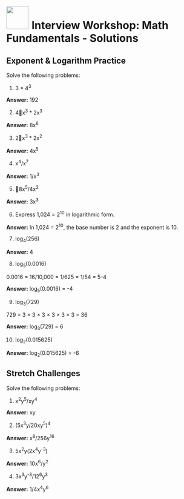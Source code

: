 # <img src="https://cloud.githubusercontent.com/assets/7833470/10899314/63829980-8188-11e5-8cdd-4ded5bcb6e36.png" height="60"> Interview Workshop: Math Fundamentals - Solutions

## Exponent & Logarithm Practice

Solve the following problems:

1. 3 * 4<sup>3</sup>

  **Answer:** 192

2. 4x<sup>3</sup> * 2x<sup>3</sup>

  **Answer:** 8x<sup>6</sup>

3. 2x<sup>3</sup> * 2x<sup>2</sup>

  **Answer:** 4x<sup>5</sup>

4. x<sup>4</sup>/x<sup>7</sup>

  **Answer:** 1/x<sup>3</sup>

5. 8x<sup>5</sup>/4x<sup>2</sup>

  **Answer:** 3x<sup>3</sup>

6. Express 1,024 = 2<sup>10</sup> in logarithmic form.

  **Answer:** In 1,024 = 2<sup>10</sup>, the base number is 2 and the exponent is 10.

7. log<sub>4</sub>(256)

  **Answer:** 4

8. log<sub>5</sub>(0.0016)

  0.0016 = 16/10,000 = 1/625 = 1/54 = 5-4

  **Answer:** log<sub>5</sub>(0.0016) = -4

9. log<sub>3</sub>(729)

  729 = 3 × 3 × 3 × 3 × 3 × 3 = 36

  **Answer:** log<sub>3</sub>(729) = 6

10. log<sub>2</sub>(0.015625)

  **Answer:** log<sub>2</sub>(0.015625) = -6

## Stretch Challenges

Solve the following problems:

1. x<sup>2</sup>y<sup>5</sup>/xy<sup>4</sup>

  **Answer:** xy

2. (5x<sup>3</sup>y/20xy<sup>5</sup>)<sup>4</sup>

  **Answer:** x<sup>8</sup>/256y<sup>16</sup>

3. 5x<sup>2</sup>y(2x<sup>4</sup>y<sup>-3</sup>)

  **Answer:** 10x<sup>6</sup>/y<sup>2</sup>

4. 3x<sup>3</sup>y<sup>-3</sup>/12<sup>6</sup>y<sup>3</sup>

  **Answer:** 1/4x<sup>4</sup>y<sup>6</sup>

